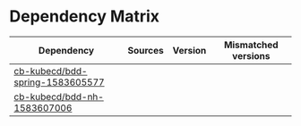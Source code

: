 # Dependency Matrix

Dependency | Sources | Version | Mismatched versions
---------- | ------- | ------- | -------------------
[cb-kubecd/bdd-spring-1583605577](https://github.com/cb-kubecd/bdd-spring-1583605577.git) |  | []() | 
[cb-kubecd/bdd-nh-1583607006](https://github.com/cb-kubecd/bdd-nh-1583607006.git) |  | []() | 
